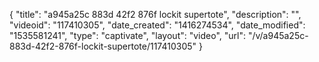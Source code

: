{
    "title": "a945a25c 883d 42f2 876f lockit supertote",
    "description": "",
    "videoid": "117410305",
    "date_created": "1416274534",
    "date_modified": "1535581241",
    "type": "captivate",
    "layout": "video",
    "url": "\/v\/a945a25c-883d-42f2-876f-lockit-supertote\/117410305"
}